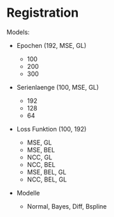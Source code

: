 # Registration

Models:

- Epochen (192, MSE, GL)
  - 100
  - 200
  - 300

- Serienlaenge (100, MSE, GL)
  - 192
  - 128
  - 64

- Loss Funktion (100, 192)
  - MSE, GL
  - MSE, BEL
  - NCC, GL
  - NCC, BEL
  - MSE, BEL, GL
  - NCC, BEL, GL

- Modelle
  - Normal, Bayes, Diff, Bspline
